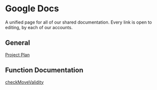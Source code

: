 # Google Docs
A unified page for all of our shared documentation. Every link is open to editing, by each of our accounts.

## General
[Project Plan](https://docs.google.com/document/d/1qfd8esi-nuXhMokNhgktc5FQaphReY6K6VGlY9vm2sk/edit)

## Function Documentation
[checkMoveValidity](https://docs.google.com/document/d/1nCFEfRkrfkJ5-5W8cJ1QnvIndzj-qefGO9p-7doRJK8/edit)
